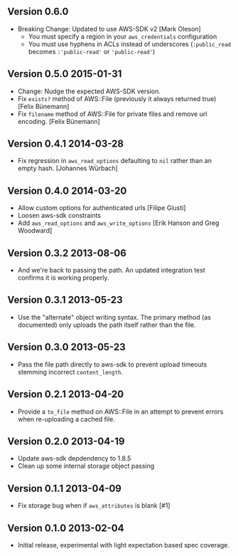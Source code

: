 ## Version 0.6.0

* Breaking Change: Updated to use AWS-SDK v2 [Mark Oleson]
  * You must specify a region in your `aws_credentials` configuration
  * You must use hyphens in ACLs instead of underscores (`:public_read` becomes
    `:'public-read'` or `'public-read'`)

## Version 0.5.0 2015-01-31

* Change: Nudge the expected AWS-SDK version.
* Fix `exists?` method of AWS::File (previously it always returned true)
  [Felix Bünemann]
* Fix `filename` method of AWS::File for private files and remove url encoding.
  [Felix Bünemann]

## Version 0.4.1 2014-03-28

* Fix regression in `aws_read_options` defaulting to `nil` rather than an empty
  hash. [Johannes Würbach]

## Version 0.4.0 2014-03-20

* Allow custom options for authenticated urls [Filipe Giusti]
* Loosen aws-sdk constraints
* Add `aws_read_options` and `aws_write_options` [Erik Hanson and Greg Woodward]

## Version 0.3.2 2013-08-06

* And we're back to passing the path. An updated integration test confirms it
  is working properly.

## Version 0.3.1 2013-05-23

* Use the "alternate" object writing syntax. The primary method (as documented)
  only uploads the path itself rather than the file.

## Version 0.3.0 2013-05-23

* Pass the file path directly to aws-sdk to prevent upload timeouts stemming
  incorrect `content_length`.

## Version 0.2.1 2013-04-20

* Provide a `to_file` method on AWS::File in an attempt to prevent errors when
  re-uploading a cached file.

## Version 0.2.0 2013-04-19

* Update aws-sdk depdendency to 1.8.5
* Clean up some internal storage object passing

## Version 0.1.1 2013-04-09

* Fix storage bug when if `aws_attributes` is blank [#1]

## Version 0.1.0 2013-02-04

* Initial release, experimental with light expectation based spec coverage.
